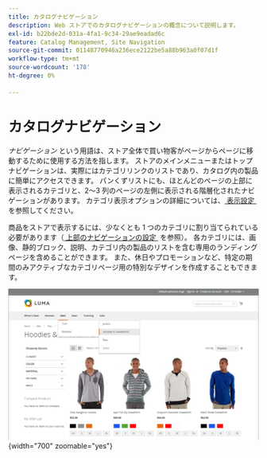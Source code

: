 ```yaml
---
title: カタログナビゲーション
description: Web ストアでのカタログナビゲーションの概念について説明します。
exl-id: b22bde2d-031a-4fa1-9c34-29ae9eadad6c
feature: Catalog Management, Site Navigation
source-git-commit: 01148770946a236ece2122be5a88b963a0f07d1f
workflow-type: tm+mt
source-wordcount: '178'
ht-degree: 0%

---
```


# カタログナビゲーション

_ナビゲーション_ という用語は、ストア全体で買い物客がページからページに移動するために使用する方法を指します。 ストアのメインメニューまたはトップナビゲーションは、実際にはカテゴリリンクのリストであり、カタログ内の製品に簡単にアクセスできます。 パンくずリストにも、ほとんどのページの上部に表示されるカテゴリと、2～3 列のページの左側に表示される階層化されたナビゲーションがあります。 カテゴリ表示オプションの詳細については、[&#x200B; 表示設定 &#x200B;](categories-display-settings.md) を参照してください。

商品をストアで表示するには、少なくとも 1 つのカテゴリに割り当てられている必要があります（[&#x200B; 上部のナビゲーションの設定 &#x200B;](navigation-top.md) を参照）。 各カテゴリには、画像、静的ブロック、説明、カテゴリ内の製品のリストを含む専用のランディングページを含めることができます。 また、休日やプロモーションなど、特定の期間のみアクティブなカテゴリページ用の特別なデザインを作成することもできます。

![&#x200B; ストアフロントでのカタログナビゲーション &#x200B;](./assets/storefront-menu-levels.png){width="700" zoomable="yes"}
